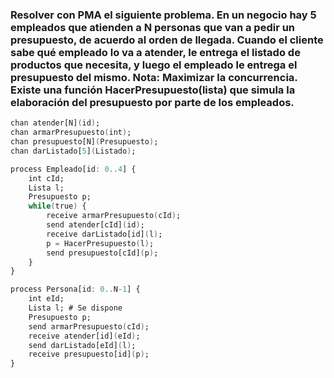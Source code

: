 ### Resolver con PMA el siguiente problema. En un negocio hay 5 empleados que atienden a N personas que van a pedir un presupuesto, de acuerdo al orden de llegada. Cuando el cliente sabe qué empleado lo va a atender, le entrega el listado de productos que necesita, y luego el empleado le entrega el presupuesto del mismo. Nota: Maximizar la concurrencia. Existe una función HacerPresupuesto(lista) que simula la elaboración del presupuesto por parte de los empleados.

```ada
chan atender[N](id);
chan armarPresupuesto(int);
chan presupuesto[N](Presupuesto);
chan darListado[5](Listado);

process Empleado[id: 0..4] {
    int cId;
    Lista l;
    Presupuesto p;
    while(true) {
        receive armarPresupuesto(cId);
        send atender[cId](id);
        receive darListado[id](l);
        p = HacerPresupuesto(l);
        send presupuesto[cId](p);
    }
}

process Persona[id: 0..N-1] {
    int eId;
    Lista l; # Se dispone
    Presupuesto p;
    send armarPresupuesto(cId);
    receive atender[id](eId);
    send darListado[eId](l);
    receive presupuesto[id](p);
}
```